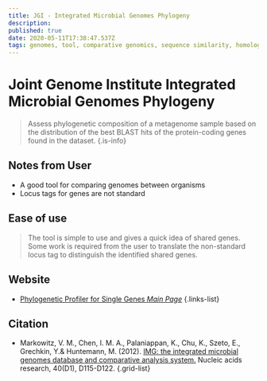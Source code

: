 ```yaml
---
title: JGI - Integrated Microbial Genomes Phylogeny 
description: 
published: true
date: 2020-05-11T17:38:47.537Z
tags: genomes, tool, comparative genomics, sequence similarity, homolog discovery, homology, gene neighborhood
---
```


# Joint Genome Institute Integrated Microbial Genomes Phylogeny 

> Assess  phylogenetic  composition  of  a  metagenome  sample  based  on  the  distribution of the best BLAST hits of the protein-coding genes found in the dataset. 
{.is-info}

## Notes from User
- A good tool for comparing genomes between organisms 
- Locus tags for genes are not standard


## Ease of use
> The tool is simple to use and gives a quick idea of shared genes. Some work is required from the user to translate the non-standard locus tag to distinguish the identified shared genes.

## Website
- [Phylogenetic Profiler for Single Genes *Main Page*](https://img.jgi.doe.gov/cgi-bin/w/main.cgi?section=PhylogenProfiler&page=phyloProfileForm)
{.links-list}

## Citation

- Markowitz, V. M., Chen, I. M. A., Palaniappan, K., Chu, K., Szeto, E., Grechkin, Y.& Huntemann, M. (2012). [IMG: the integrated microbial genomes database and comparative analysis system.](https://academic.oup.com/nar/article/40/D1/D115/2902777) Nucleic acids research, 40(D1), D115-D122.
{.grid-list}